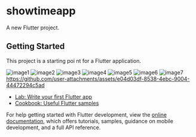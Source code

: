 # showtimeapp

A new Flutter project.

## Getting Started


This project is a starting poi
nt for a Flutter application.

![image1](https://github.com/user-attachments/assets/0758edee-0d14-44fe-8b50-777a63eddac8)
![image2](https://github.com/user-attachments/assets/aa397753-90ed-4e05-b9b6-782b87e6d3d4)
![image3](https://github.com/user-attachments/assets/b35b2eb1-7508-4285-9a63-60b6726a831e)
![image4](https://github.com/user-attachments/assets/55f0e43b-b2c4-45fb-b4c5-8c568f1951c1)
![image5](https://github.com/user-attachments/assets/ef5153c4-a113-4d7a-9e47-5d2963a911dd)
![image6](https://github.com/user-attachments/assets/5122f3f3-dfe1-4383-b5f2-395c06e578ef)
![image7](https://github.com/user-attachments/assets/2f665784-0f8e-42c4-a653-10a1de65062a)
https://github.com/user-attachments/assets/e04d03df-8538-4ebc-9004-44472294c5ad





- [Lab: Write your first Flutter app](https://docs.flutter.dev/get-started/codelab)
- [Cookbook: Useful Flutter samples](https://docs.flutter.dev/cookbook)

For help getting started with Flutter development, view the
[online documentation](https://docs.flutter.dev/), which offers tutorials,
samples, guidance on mobile development, and a full API reference.
